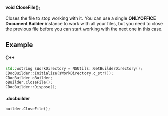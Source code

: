 #### void CloseFile();

Closes the file to stop working with it. You can use a single **ONLYOFFICE Document Builder** instance to work with all your files, but you need to close the previous file before you can start working with the next one in this case.

## Example

#### C++

```c++
std::wstring sWorkDirectory = NSUtils::GetBuilderDirectory();
CDocBuilder::Initialize(sWorkDirectory.c_str());
CDocBuilder oBuilder;
oBuilder.CloseFile();
CDocBuilder::Dispose();
```

#### .docbuilder

```
builder.CloseFile();
```
